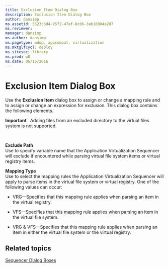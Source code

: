 ```yaml
---
title: Exclusion Item Dialog Box
description: Exclusion Item Dialog Box
author: dansimp
ms.assetid: 5523c6d4-95f2-47af-8c06-3ab18004a207
ms.reviewer: 
manager: dansimp
ms.author: dansimp
ms.pagetype: mdop, appcompat, virtualization
ms.mktglfcycl: deploy
ms.sitesec: library
ms.prod: w8
ms.date: 06/16/2016
---
```



# Exclusion Item Dialog Box


Use the **Exclusion Item** dialog box to assign or change a mapping rule and to assign or change an expression for exclusion. This dialog box contains the following elements.

**Important**  
Adding files from an excluded directory to the virtual files system is not supported.

 

<a href="" id="exclude-path"></a>**Exclude Path**  
Use to specify variable name that the Application Virtualization Sequencer will exclude if encountered while parsing virtual file system items or virtual registry items.

<a href="" id="mapping-type"></a>**Mapping Type**  
Use to select the mapping rules the Application Virtualization Sequencer will apply to parse items in the virtual file system or virtual registry. One of the following values can occur:

-   VRG—Specifies that this mapping rule applies when parsing an item in the virtual registry.

-   VFS—Specifies that this mapping rule applies when parsing an item in the virtual file system.

-   VRG & VFS—Specifies that this mapping rule applies when parsing an item in either the virtual file system or the virtual registry.

## Related topics


[Sequencer Dialog Boxes](sequencer-dialog-boxes.md)

 

 





